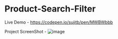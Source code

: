 # Product-Search-Filter

Live Demo -  https://codepen.io/sujitb/pen/MWBWbbb

Project ScreenShot - ![image](https://user-images.githubusercontent.com/79455689/208389766-15e9ca51-abf7-43bb-891a-0ec2171d4296.png)
